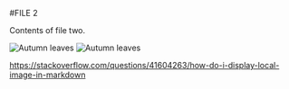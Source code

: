 #FILE 2

Contents of file two.

<!-- <img src="img/autumn-leaves.jpg" alt="Autumn leaves" /> -->

<!-- both work, but only in md->html: -->
![Autumn leaves](img/autumn-leaves.jpg "Autumn leaves")
![Autumn leaves](./img/autumn-leaves.jpg "Autumn leaves")

https://stackoverflow.com/questions/41604263/how-do-i-display-local-image-in-markdown
